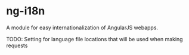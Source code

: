 # ng-i18n #

A module for easy internationalization of AngularJS webapps.


TODO:
Setting for language file locations that will be used when making requests

